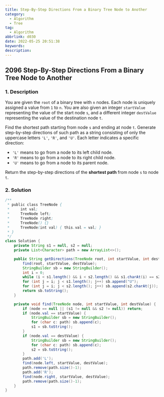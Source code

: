 ```yaml
---
title: Step-By-Step Directions From a Binary Tree Node to Another
category:
  - Algorithm
  - Tree
tag:
  - Algorithm
abbrlink: d030
date: 2022-05-25 20:51:38
keywords:
description:
---
```


## 2096 Step-By-Step Directions From a Binary Tree Node to Another
### 1. Description
You are given the `root` of a binary tree with `n` nodes. Each node is uniquely assigned a value from `1` to `n`. You are also given an integer `startValue` representing the value of the start node `s`, and a different integer `destValue` representing the value of the destination node `t`.

Find the shortest path starting from node `s` and ending at node `t`. Generate step-by-step directions of such path as a string consisting of only the uppercase letters `'L'`, `'R'`, and `'U'`. Each letter indicates a specific direction:
* `'L'` means to go from a node to its left child node.
* `'R'` means to go from a node to its right child node.
* `'U'` means to go from a node to its parent node.

Return the step-by-step directions of the **shortest path** from node `s` to node `t`.


### 2. Solution
```java
/**
 * public class TreeNode {
 *     int val;
 *     TreeNode left;
 *     TreeNode right;
 *     TreeNode() {}
 *     TreeNode(int val) { this.val = val; }
 * }
 */
class Solution {
    private String s1 = null, s2 = null;
    private List<Character> path = new ArrayList<>();

    public String getDirections(TreeNode root, int startValue, int destValue) {
        find(root, startValue, destValue);
        StringBuilder sb = new StringBuilder();
        int i = 0;
        while (i < s1.length() && i < s2.length() && s1.charAt(i) == s2.charAt(i)) i++;
        for (int j = i; j < s1.length(); j++) sb.append("U");
        for (int j = i; j < s2.length(); j++) sb.append(s2.charAt(j));
        return sb.toString();
    }

    private void find(TreeNode node, int startValue, int destValue) {
        if (node == null || (s1 != null && s2 != null)) return;
        if (node.val == startValue) {
            StringBuilder sb = new StringBuilder();
            for (char c: path) sb.append(c);
            s1 = sb.toString();
        }
        if (node.val == destValue) {
            StringBuilder sb = new StringBuilder();
            for (char c: path) sb.append(c);
            s2 = sb.toString();
        }
        path.add('L');
        find(node.left, startValue, destValue);
        path.remove(path.size()-1);
        path.add('R');
        find(node.right, startValue, destValue);
        path.remove(path.size()-1);
    }
}
```
